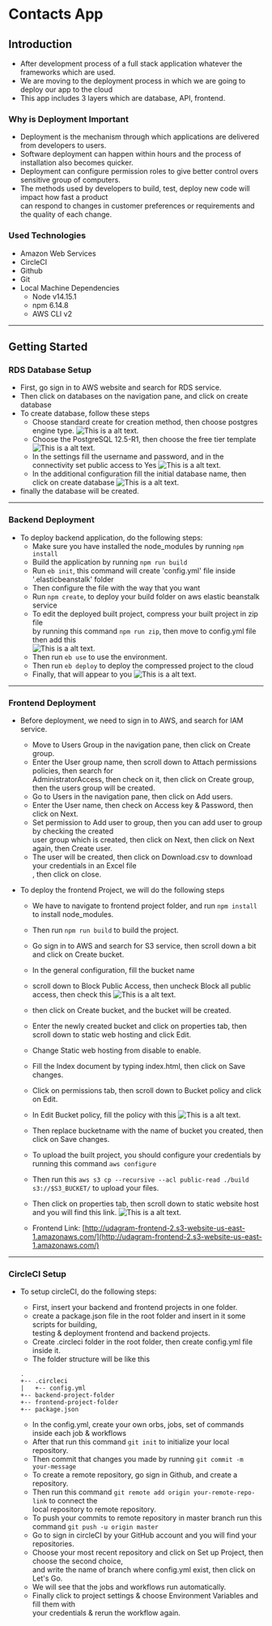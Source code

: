 # Contacts App

## Introduction

- After development process of a full stack application whatever the frameworks which are used.
- We are moving to the deployment process in which we are going to deploy our app to the cloud
- This app includes 3 layers which are database, API, frontend.

### Why is Deployment Important

- Deployment is the mechanism through which applications are delivered from developers to users.
- Software deployment can happen within hours and the process of installation also becomes quicker.
- Deployment can configure permission roles to give better control overs sensitive group of computers.
- The methods used by developers to build, test, deploy new code will impact how fast a product  
can respond to changes in customer preferences or requirements and the quality of each change.

### Used Technologies

- Amazon Web Services
- CircleCI
- Github
- Git
- Local Machine Dependencies
  - Node v14.15.1
  - npm 6.14.8
  - AWS CLI v2

---

## Getting Started

### RDS Database Setup

- First, go sign in to AWS website and search for RDS service.
- Then click on databases on the navigation pane, and click on create database
- To create database, follow these steps
  - Choose standard create for creation method, then choose postgres engine type.
  ![This is a alt text.](https://github.com/mario3796/contacts-app-hosting/blob/master/images/screenshots/RDS(1).png)
  - Choose the PostgreSQL 12.5-R1, then choose the free tier template
  ![This is a alt text.](https://github.com/mario3796/contacts-app-hosting/blob/master/images/screenshots/RDS(2).png)
  - In the settings fill the username and password, and in the connectivity set public access to Yes
  ![This is a alt text.](https://github.com/mario3796/contacts-app-hosting/blob/master/images/screenshots/RDS(3).png)
  - In the additional configuration fill the initial database name, then click on create database
  ![This is a alt text.](https://github.com/mario3796/contacts-app-hosting/blob/master/images/screenshots/RDS(4).png)
- finally the database will be created.

---

### Backend Deployment

- To deploy backend application, do the following steps:
  - Make sure you have installed the node_modules by running ```npm install```
  - Build the application by running ```npm run build```
  - Run ```eb init```, this command will create 'config.yml' file inside '.elasticbeanstalk' folder
  - Then configure the file with the way that you want
  - Run ```npm create```, to deploy your build folder on aws elastic beanstalk service
  - To edit the deployed built project, compress your built project in zip file  
  by running this command ```npm run zip```, then move to config.yml file then add this  
  ![This is a alt text.](https://github.com/mario3796/contacts-app-hosting/blob/master/images/screenshots/ebdeploy.png)
  - Then run ```eb use``` to use the environment.
  - Then run ```eb deploy``` to deploy the compressed project to the cloud
  - Finally, that will appear to you
  ![This is a alt text.](https://github.com/mario3796/contacts-app-hosting/blob/master/images/screenshots/ebhealth.png)

---

### Frontend Deployment

- Before deployment, we need to sign in to AWS, and search for IAM service.
  - Move to Users Group in the navigation pane, then click on Create group.
  - Enter the User group name, then scroll down to Attach permissions policies, then search for  
  AdministratorAccess, then check on it, then click on Create group, then the users group will be created.
  - Go to Users in the navigation pane, then click on Add users.
  - Enter the User name, then check on Access key & Password, then click on Next.
  - Set permission to Add user to group, then you can add user to group by checking the created  
  user group which is created, then click on Next, then click on Next again, then Create user.
  - The user will be created, then click on Download.csv to download your credentials in an Excel file  
  , then click on close.

- To deploy the frontend Project, we will do the following steps
  - We have to navigate to frontend project folder, and run ```npm install``` to install node_modules.
  - Then run ```npm run build``` to build the project.
  - Go sign in to AWS and search for S3 service, then scroll down a bit and click on Create bucket.
  - In the general configuration, fill the bucket name
  - scroll down to Block Public Access, then uncheck Block all public access, then check this
  ![This is a alt text.](https://github.com/mario3796/contacts-app-hosting/blob/master/images/screenshots/s3acknowledge.png)
  - then click on Create bucket, and the bucket will be created.
  - Enter the newly created bucket and click on properties tab, then scroll down to static web hosting and click Edit.
  - Change Static web hosting from disable to enable.
  - Fill the Index document by typing index.html, then click on Save changes.
  - Click on permissions tab, then scroll down to Bucket policy and click on Edit.
  - In Edit Bucket policy, fill the policy with this
    ![This is a alt text.](https://github.com/mario3796/contacts-app-hosting/blob/master/images/screenshots/bucketpolicy.png)
  - Then replace bucketname with the name of bucket you created, then click on Save changes.
  - To upload the built project, you should configure your credentials by running this command ```aws configure```
  - Then run this ```aws s3 cp --recursive --acl public-read ./build s3://$S3_BUCKET/``` to upload your files.
  - Then click on properties tab, then scroll down to static website host and you will find this link.
    ![This is a alt text.](https://github.com/mario3796/contacts-app-hosting/blob/master/images/screenshots/s3link.png)

  - Frontend Link: [http://udagram-frontend-2.s3-website-us-east-1.amazonaws.com/](http://udagram-frontend-2.s3-website-us-east-1.amazonaws.com/)

---

### CircleCI Setup

- To setup circleCI, do the following steps:
  - First, insert your backend and frontend projects in one folder.
  - create a package.json file in the root folder and insert in it some scripts for building,  
  testing & deployment frontend and backend projects.
  - Create .circleci folder in the root folder, then create config.yml file inside it.
  - The folder structure will be like this
  
  ```
  .
  +-- .circleci
  |   +-- config.yml
  +-- backend-project-folder
  +-- frontend-project-folder
  +-- package.json
  ```

  - In the config.yml, create your own orbs, jobs, set of commands inside each job & workflows
  - After that run this command ```git init``` to initialize your local repository.
  - Then commit that changes you made by running ```git commit -m your-message```
  - To create a remote repository, go sign in Github, and create a repository.
  - Then run this command ```git remote add origin your-remote-repo-link``` to connect the  
  local repository to remote repository.
  - To push your commits to remote repository in master branch run this command ```git push -u origin master```
  - Go to sign in circleCI by your GitHub account and you will find your repositories.
  - Choose your most recent repository and click on Set up Project, then choose the second choice,  
  and write the name of branch where config.yml exist, then click on Let's Go.
  - We will see that the jobs and workflows run automatically.
  - Finally click to project settings & choose Environment Variables and fill them with  
  your credentials & rerun the workflow again.

